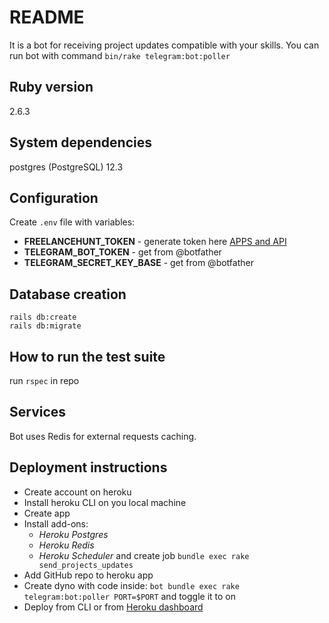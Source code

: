 # README

It is a bot for receiving project updates compatible with your skills.
You can run bot with command `bin/rake telegram:bot:poller`

## Ruby version

2.6.3

## System dependencies

postgres (PostgreSQL) 12.3

## Configuration

Create `.env` file with variables:
* **FREELANCEHUNT_TOKEN**      - generate token here [APPS and API](https://freelancehunt.com/my/api)
* **TELEGRAM_BOT_TOKEN**       - get from @botfather
* **TELEGRAM_SECRET_KEY_BASE** - get from @botfather

## Database creation

```
rails db:create
rails db:migrate
```

## How to run the test suite

run `rspec` in repo

## Services

Bot uses Redis for external requests caching.

## Deployment instructions

* Create account on heroku
* Install heroku CLI on you local machine
* Create app
* Install add-ons:
  * _Heroku Postgres_
  * _Heroku Redis_
  * _Heroku Scheduler_ and create job `bundle exec rake send_projects_updates`
* Add GitHub repo to heroku app
* Create dyno with code inside: `bot bundle exec rake telegram:bot:poller PORT=$PORT` and toggle it to on
* Deploy from CLI or from [Heroku dashboard](https://dashboard.heroku.com)


